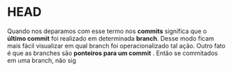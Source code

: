 # HEAD
Quando nos deparamos com esse termo nos **commits** significa que o **último commit** foi realizado em determinada **branch**. Desse modo ficam mais fácil visualizar em qual branch foi operacionalizado tal ação. 
Outro fato é que as branches são **ponteiros para um commit** . Então se commitados em uma branch, não sig
<!--stackedit_data:
eyJoaXN0b3J5IjpbOTY1NDExODMwLDE1MzcxNzQyMzddfQ==
-->